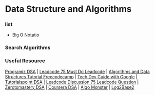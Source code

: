 # Data Structure and Algorithms

### list
- [Big O Notatio](https://github.com/tafhimulkabir/data-structure-and-algorithms/blob/main/big-O/Big-O-Notation.md)

### Search Algorithms

### Useful Resource
[Programiz DSA](https://www.programiz.com/dsa) | [Leadcode 75 Must Do Leadcode](https://leetcode.com/list/xi4ci4ig/) | [Algorithms and Data Structures Tutorial Freecodecamp](https://youtu.be/8hly31xKli0) | [Tech Dev Guide with Google](https://techdevguide.withgoogle.com/paths/data-structures-and-algorithms/) | [Tutorialspoint DSA](https://www.tutorialspoint.com/data_structures_algorithms/index.htm) | [Leadcode Discussion 75 Leadcode Question](https://leetcode.com/discuss/general-discussion/460599/blind-75-leetcode-questions) | [Zerotomastery DSA](https://zerotomastery.io/courses/learn-data-structures-and-algorithms/) | [Coursera DSA](https://www.coursera.org/specializations/algorithms?irclickid=yK6wSW0YUxyPUpaSiGzNlSsVUkFzF8VVO00Y2Q0&irgwc=1&utm_medium=partners&utm_source=impact&utm_campaign=3259109&utm_content=b2c) | [Algo Monster](https://algo.monster/?sscid=71k7_iacp6&) | [Log2Base2](https://log2base2.com/dsa-interview-preparation?utm_src=youtube&utm_target=ydsvdoact&gclid=Cj0KCQjwhfipBhCqARIsAH9msblsgyAKwOClIIP9d2DrXOOCrth4zwL-sRr82K0GXy-qhM8C5qxMIZ4aAkd8EALw_wcB)
